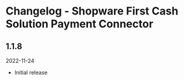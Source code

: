 # Changelog - Shopware First Cash Solution Payment Connector

## 1.1.8
2022-11-24
* Initial release
